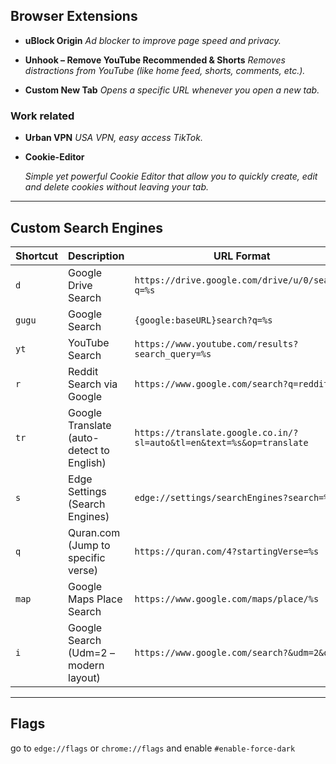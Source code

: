 ## Browser Extensions

* **uBlock Origin**
  *Ad blocker to improve page speed and privacy.*

* **Unhook – Remove YouTube Recommended & Shorts**
  *Removes distractions from YouTube (like home feed, shorts, comments, etc.).*

* **Custom New Tab**
  *Opens a specific URL whenever you open a new tab.*

### Work related

* **Urban VPN**
  *USA VPN, easy access TikTok.*

* **Cookie-Editor**

  *Simple yet powerful Cookie Editor that allow you to quickly create, edit and delete cookies without leaving your tab.*

---

## Custom Search Engines

| Shortcut | Description                               | URL Format                                                           |
| -------- | ----------------------------------------- | -------------------------------------------------------------------- |
| `d`      | Google Drive Search                       | `https://drive.google.com/drive/u/0/search?q=%s`                     |
| `gugu`   | Google Search                             | `{google:baseURL}search?q=%s`                                        |
| `yt`     | YouTube Search                            | `https://www.youtube.com/results?search_query=%s`                    |
| `r`      | Reddit Search via Google                  | `https://www.google.com/search?q=reddit+%s`                          |
| `tr`     | Google Translate (auto-detect to English) | `https://translate.google.co.in/?sl=auto&tl=en&text=%s&op=translate` |
| `s`      | Edge Settings (Search Engines)            | `edge://settings/searchEngines?search=%s`                            |
| `q`      | Quran.com (Jump to specific verse)        | `https://quran.com/4?startingVerse=%s`                               |
| `map`    | Google Maps Place Search                  | `https://www.google.com/maps/place/%s`                               |
| `i`      | Google Search (Udm=2 – modern layout)     | `https://www.google.com/search?&udm=2&q=%s`                          |

---

## Flags

go to `edge://flags` or `chrome://flags` and enable `#enable-force-dark`
